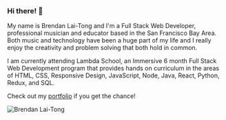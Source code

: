 ### Hi there! 👋
My name is Brendan Lai-Tong and I'm a Full Stack Web Developer, professional musician and educator based in the San Francisco Bay Area. Both music and technology have been a huge part of my life and I really enjoy the creativity and problem solving that both hold in common. 

I am currently attending Lambda School, an Immersive 6 month Full Stack Web Development program that provides hands on curriculum in the areas of HTML, CSS, Responsive Design, JavaScript, Node, Java, React, Python, Redux, and SQL.

Check out my [portfolio](https://portfolio-flax-theta.vercel.app/) if you get the chance!


![Brendan Lai-Tong](https://github-readme-stats.vercel.app/api?username=kai-blt)

<!--
**kai-blt/kai-blt** is a ✨ _special_ ✨ repository because its `README.md` (this file) appears on your GitHub profile.

